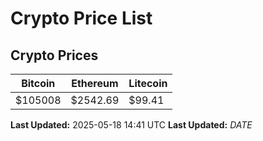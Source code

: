 # Crypto Price List

## Crypto Prices
| Bitcoin | Ethereum | Litecoin |
| ------- | -------- | -------- |
| $105008 | $2542.69 | $99.41 |
**Last Updated:** 2025-05-18 14:41 UTC
**Last Updated:** $DATE$
